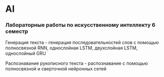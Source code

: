 # AI
### Лабораторные работы по искусственному интеллекту 6 семестр

Генерация текста - генерация последовательностей слов с помощью полносвязной RNN, однослойная LSTM, двухслойная LSTM, однослойный GRU

Распознавание рукописного текста - распознавание с помощью полносвязной и сверточной нейронных сетей
